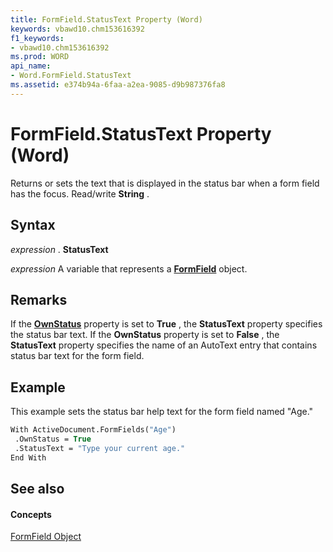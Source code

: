 ```yaml
---
title: FormField.StatusText Property (Word)
keywords: vbawd10.chm153616392
f1_keywords:
- vbawd10.chm153616392
ms.prod: WORD
api_name:
- Word.FormField.StatusText
ms.assetid: e374b94a-6faa-a2ea-9085-d9b987376fa8
---
```



# FormField.StatusText Property (Word)

Returns or sets the text that is displayed in the status bar when a form field has the focus. Read/write  **String** .


## Syntax

 _expression_ . **StatusText**

 _expression_ A variable that represents a **[FormField](formfield-object-word.md)** object.


## Remarks

If the  **[OwnStatus](formfield-ownstatus-property-word.md)** property is set to **True** , the **StatusText** property specifies the status bar text. If the **OwnStatus** property is set to **False** , the **StatusText** property specifies the name of an AutoText entry that contains status bar text for the form field.


## Example

This example sets the status bar help text for the form field named "Age."


```vb
With ActiveDocument.FormFields("Age") 
 .OwnStatus = True 
 .StatusText = "Type your current age." 
End With
```


## See also


#### Concepts


[FormField Object](formfield-object-word.md)

